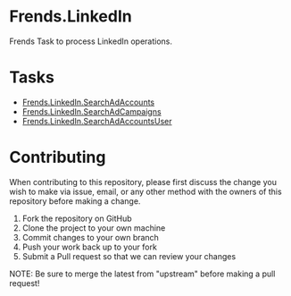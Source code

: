 # Frends.LinkedIn

Frends Task to process LinkedIn operations.

# Tasks

- [Frends.LinkedIn.SearchAdAccounts](Frends.LinkedIn.SearchAdAccounts/README.md)
- [Frends.LinkedIn.SearchAdCampaigns](Frends.LinkedIn.SearchAdCampaigns/README.md)
- [Frends.LinkedIn.SearchAdAccountsUser](Frends.LinkedIn.SearchAdAccountsUser/README.md)

# Contributing
When contributing to this repository, please first discuss the change you wish to make via issue, email, or any other method with the owners of this repository before making a change.

1. Fork the repository on GitHub
2. Clone the project to your own machine
3. Commit changes to your own branch
4. Push your work back up to your fork
5. Submit a Pull request so that we can review your changes

NOTE: Be sure to merge the latest from "upstream" before making a pull request!
